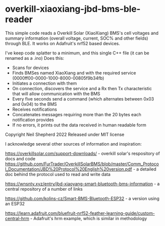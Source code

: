# overkill-xiaoxiang-jbd-bms-ble-reader

This simple code reads a Overkill Solar (XiaoXiang) BMS's cell voltages and summary information (overall voltage, current, SOC% and other fields) through BLE.   It works on Adafruit's nrf52 based devices.

I've keep code splatter to a minimum, and this single C++ file (it can be renamed as a .ino) Does this:
- Scans for devices 
- Finds BMSes named XiaoXiang and with the required service (0000ff00-0000-1000-8000-00805f9b34fb)
- Initiates a connection with them
- On connection, discovers the service and a Rx then Tx characteristic that will allow communication with the BMS
- Every five seconds send a command (which alternates between 0x03 and 0x04) to the BMS
- Receives notifications
- Concatenates messages requiring more than the 20 bytes each notification provides
- If no errors, it prints out the data received in human readable form

Copyright Neil Shepherd 2022
Released under MIT license
 
I acknowledge several other sources of information and inspiration: 

https://overkillsolar.com/support-downloads/ - overkill solar's respository of docs and code
https://github.com/FurTrader/OverkillSolarBMS/blob/master/Comm_Protocol_Documentation/JBD%20Protocol%20English%20version.pdf - a detailed doc behind the protocol used to read and write data

https://wnsnty.xyz/entry/jbd-xiaoyang-smart-bluetooth-bms-information - a central repository of a number of links

https://github.com/kolins-cz/Smart-BMS-Bluetooth-ESP32 - a version using an ESP32

https://learn.adafruit.com/bluefruit-nrf52-feather-learning-guide/custom-central-hrm - Adafruit's hrm example, which is similar in methodology
